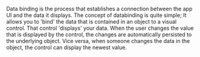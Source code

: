 Data binding is the process that establishes a connection between the app UI and the data it displays.
The concept of databinding is quite simple; It allows you to 'bind' the data that is contained in an object to a visual control. That control 'displays' your data. When the user changes the value that is displayed by the control, the changes are automatically persisted to the underlying object. Vice versa, when someone changes the data in the object, the control can display the newest value.